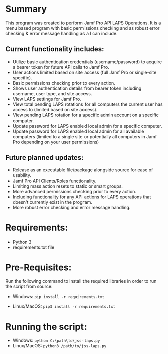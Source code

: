 # Summary
This program was created to perform Jamf Pro API LAPS Operations. It is a menu based program with basic permissions checking and as robust error checking & error message handling as a I can include.

## Current functionality includes:
* Utilize basic authentication credentials (username/password) to acquire a bearer token for future API calls to Jamf Pro.
* User actions limited based on site access (full Jamf Pro or single-site specific).
* Basic permissions checking prior to every action.
* Shows user authentication details from bearer token including username, user type, and site access.
* View LAPS settings for Jamf Pro.
* View total pending LAPS rotations for all computers the current user has access to (limited based on site access).
* View pending LAPS rotation for a specific admin account on a specific computer.
* Update password for LAPS enabled local admin for a specific computer.
* Update password for LAPS enabled local admin for all available computers (limited to a single site or potentially all
computers in Jamf Pro depending on your user permissions)

## Future planned updates:
* Release as an executable file/package alongside source for ease of usability.
* Jamf Pro API Clients/Roles functionality.
* Limiting mass action resets to static or smart groups.
* More advanced permissions checking prior to every action.
* Including functionality for any API actions for LAPS operations that doesn't currently exist in the program.
* More robust error checking and error message handling.

# Requirements: 
* Python 3
* requirements.txt file

# Pre-Requisites: 
Run the following command to install the required libraries in order to run the script from source:
* Windows:
```pip install -r requirements.txt```

* Linux/MacOS: 
```pip3 install -r requirements.txt```

# Running the script:
* Windows:
```python C:\path\to\jss-laps.py```
* Linux/MacOS:
```python3 /path/to/jss-laps.py```